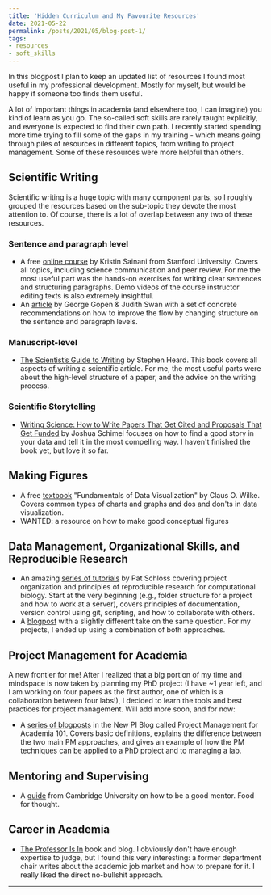 ```yaml
---
title: 'Hidden Curriculum and My Favourite Resources'
date: 2021-05-22
permalink: /posts/2021/05/blog-post-1/
tags:
- resources
- soft_skills
---
```


In this blogpost I plan to keep an updated list of resources I found most useful in my professional development. Mostly for myself, but would be happy if someone too finds them useful.

A lot of important things in academia (and elsewhere too, I can imagine) you kind of learn as you go. The so-called soft skills are rarely taught explicitly, and everyone is expected to find their own path. I recently started spending more time trying to fill some of the gaps in my training - which means going through piles of resources in different topics, from writing to project management. Some of these resources were more helpful than others.


## Scientific Writing
Scientific writing is a huge topic with many component parts, so I roughly grouped the resources based on the sub-topic they devote the most attention to. Of course, there is a lot of overlap between any two of these resources.

### Sentence and paragraph level
* A free [online course](https://www.coursera.org/learn/sciwrite) by Kristin Sainani from Stanford University. Covers all topics, including science communication and peer review. For me the most useful part was the hands-on exercises for writing clear sentences and structuring paragraphs. Demo videos of the course instructor editing texts is also extremely insightful.
* An [article](https://www.americanscientist.org/blog/the-long-view/the-science-of-scientific-writing) by George Gopen & Judith Swan with a set of concrete recommendations on how to improve the flow by changing structure on the sentence and paragraph levels.

### Manuscript-level
*  [The Scientist’s Guide to Writing](https://scientistseessquirrel.wordpress.com/the-scientists-guide-to-writing/) by Stephen Heard. This book covers all aspects of writing a scientific article. For me, the most useful parts were about the high-level structure of a paper, and the advice on the writing process.

### Scientific Storytelling
* [Writing Science: How to Write Papers That Get Cited and Proposals That Get Funded](https://books.google.ca/books/about/Writing_Science.html?id=mPGYHO2QzngC&source=kp_book_description&redir_esc=y) by Joshua Schimel focuses on how to find a good story in your data and tell it in the most compelling way. I haven't finished the book yet, but love it so far.

## Making Figures
* A free [textbook](https://clauswilke.com/dataviz/) "Fundamentals of Data Visualization" by Claus O. Wilke. Covers common types of charts and graphs and dos and don'ts in data visualization.
* WANTED: a resource on how to make good conceptual figures

## Data Management, Organizational Skills, and Reproducible Research
* An amazing [series of tutorials](https://riffomonas.org/reproducible_research/) by Pat Schloss covering project organization and principles of reproducible research for computational biology. Start at the very beginning (e.g., folder structure for a project and how to work at a server), covers principles of documentation, version control using git, scripting, and how to collaborate with others.
* A [blogpost](https://bioinformaticsworkbook.org/projectManagement/Intro_projectManagement#gsc.tab=0) with a slightly different take on the same question. For my projects, I ended up using a combination of both approaches.


## Project Management for Academia
A new frontier for me! After I realized that a big portion of my time and mindspace is now taken by planning my PhD project (I have ~1 year left, and I am working on four papers as the first author, one of which is a collaboration between four labs!), I decided to learn the tools and best practices for project management. Will add more soon, and for now:
* A [series of blogposts](https://thenewpi.blogspot.com/2018/03/why-you-should-care-about-project.html?m=1) in the New PI Blog called Project Management for Academia 101. Covers basic definitions, explains the difference between the two main PM approaches, and gives an example of how the PM techniques can be applied to a PhD project and to managing a lab.

## Mentoring and Supervising
* A [guide](https://www.ppd.admin.cam.ac.uk/files/mentoring_guide_2020_v3.pdf) from Cambridge University on how to be a good mentor. Food for thought.

## Career in Academia
* [The Professor Is In](https://theprofessorisin.com/) book and blog. I obviously don't have enough expertise to judge, but I found this very interesting: a former department chair writes about the academic job market and how to prepare for it. I really liked the direct no-bullshit approach.
---


